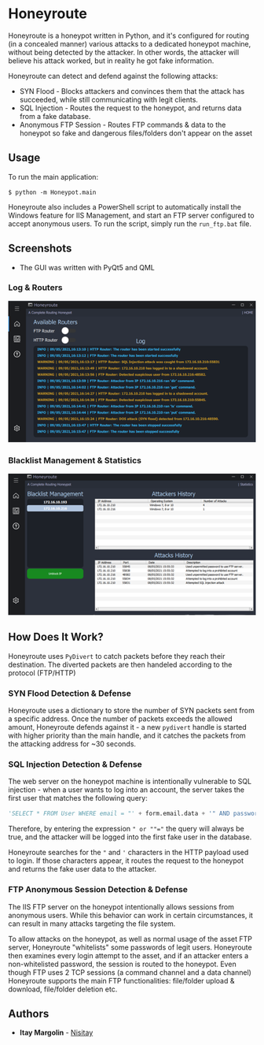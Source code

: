 # Honeyroute
Honeyroute is a honeypot written in Python, and it's configured for routing (in a concealed manner) various attacks to a dedicated honeypot machine,
without being detected by the attacker. In other words, the attacker will believe his attack worked, but in reality he got fake information.

Honeyroute can detect and defend against the following attacks:
- SYN Flood - Blocks attackers and convinces them that the attack has succeeded, while still communicating with legit clients.
- SQL Injection - Routes the request to the honeypot, and returns data from a fake database.
- Anonymous FTP Session - Routes FTP commands & data to the honeypot so fake and dangerous files/folders don't appear on the asset

## Usage
To run the main application:

    $ python -m Honeypot.main

Honeyroute also includes a PowerShell script to automatically install the Windows feature for IIS Management, and start an FTP server configured to accept
anonymous users. To run the script, simply run the `run_ftp.bat` file.

## Screenshots
- The GUI was written with PyQt5 and QML

### Log & Routers
![log and routers](https://github.com/Nisitay/Honeypot/blob/master/Screenshots/1.png)

### Blacklist Management & Statistics
![blacklist and statistics](https://github.com/Nisitay/Honeypot/blob/master/Screenshots/2.png)

## How Does It Work?
Honeyroute uses `PyDivert` to catch packets before they reach their destination. The diverted packets are then handeled according to the protocol (FTP/HTTP)

### SYN Flood Detection & Defense
Honeyroute uses a dictionary to store the number of SYN packets sent from a specific address. Once the number of packets exceeds the allowed amount,
Honeyroute defends against it - a new `pydivert` handle is started with higher priority than the main handle, and it catches the packets from the attacking address
for ~30 seconds.

### SQL Injection Detection & Defense
The web server on the honeypot machine is intentionally vulnerable to SQL injection - when a user wants to log into an account, the server takes the first user that matches the following query:
```python
'SELECT * FROM User WHERE email = "' + form.email.data + '" AND password  = "' + form.password.data + '"'
```
Therefore, by entering the expression `" or ""="` the query will always be true, and the attacker will be logged into the first fake user in the database.

Honeyroute searches for the `"` and `'` characters in the HTTP payload used to login.
If those characters appear, it routes the request to the honeypot and returns the fake user data to the attacker. 

### FTP Anonymous Session Detection & Defense
The IIS FTP server on the honeypot intentionally allows sessions from anonymous users. 
While this behavior can work in certain circumstances, it can result in many attacks targeting the file system.

To allow attacks on the honeypot, as well as normal usage of the asset FTP server, Honeyroute "whitelists" some passwords of legit users.
Honeyroute then examines every login attempt to the asset, and if an attacker enters a non-whitelisted password,
the session is routed to the honeypot.
Even though FTP uses 2 TCP sessions (a command channel and a data channel) Honeyroute supports the main FTP functionalities:
file/folder upload & download, file/folder deletion etc.   

## Authors
- **Itay Margolin** - [Nisitay](https://github.com/Nisitay)